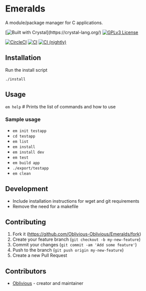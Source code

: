 # Emeralds

A module/package manager for C applications.  

[![Built with Crystal](https://img.shields.io/badge/built%20with-crystal-000000.svg?)](https://crystal-lang.org/)
[![GPLv3 License](https://img.shields.io/badge/license-GPL%20v3-yellow.svg)](./COPYING)

[![CircleCI](https://circleci.com/gh/Oblivious-Oblivious/Emeralds.svg?style=shield)](https://circleci.com/gh/Oblivious-Oblivious/Emeralds)
[![CI](https://github.com/Oblivious-Oblivious/Emeralds/workflows/CI/badge.svg)](https://github.com/Oblivious-Oblivious/Emeralds/actions?query=workflow%3ACI)
[![CI (nightly)](https://github.com/Oblivious-Oblivious/Emeralds/workflows/CI%20(nightly)/badge.svg)](https://github.com/Oblivious-Oblivious/Emeralds/actions?query=workflow%3A%22CI+%28nightly%29%22)

## Installation

Run the install script

```
./install
```

## Usage

`em help` # Prints the list of commands and how to use

### Sample usage
* `em init testapp`
* `cd testapp`
* `em list`
* `em install`
* `em install dev`
* `em test`
* `em build app`
* `./export/testapp`
* `em clean`

## Development

* Include installation instructions for wget and git requirements
* Remove the need for a makefile

## Contributing

1. Fork it (<https://github.com/Oblivious-Oblivious/Emeralds/fork>)
2. Create your feature branch (`git checkout -b my-new-feature`)
3. Commit your changes (`git commit -am 'Add some feature'`)
4. Push to the branch (`git push origin my-new-feature`)
5. Create a new Pull Request

## Contributors

- [Oblivious](https://github.com/Oblivious-Oblivious) - creator and maintainer
